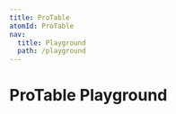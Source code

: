 ```yaml
---
title: ProTable
atomId: ProTable
nav:
  title: Playground
  path: /playground
---
```


# ProTable Playground

<code src="../../packages/table/src/demos/dynamic-settings.tsx"  background="var(--main-bg-color)" title="属性展示"></code>
